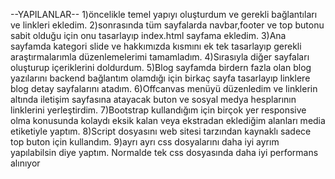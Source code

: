 
--YAPILANLAR--
1)öncelikle temel yapıyı oluşturdum ve gerekli bağlantıları ve linkleri ekledim.
2)sonrasında tüm sayfalarda navbar,footer ve top butonu sabit olduğu için onu tasarlayıp index.html sayfama ekledim.
3)Ana sayfamda kategori slide ve hakkımızda kısmını ek tek tasarlayıp gerekli araştırmalarımla düzenlemelerimi tamamladım.
4)Sırasıyla diğer sayfaları oluşturup içeriklerini doldurdum.
5)Blog sayfamda birdern fazla olan blog yazılarını backend bağlantım olamdığı için birkaç sayfa tasarlayıp linklere blog detay sayfalarını atadım.
6)Offcanvas menüyü düzenledim ve linklerin altında iletişim sayfasına atayacak buton ve sosyal medya hesplarının linklerini yerleştirdim.
7)Bootstrap kullandığım için birçok yer responsive olma konusunda kolaydı eksik kalan veya ekstradan eklediğim alanları media etiketiyle yaptım.
8)Script dosyasını web sitesi tarzından kaynaklı sadece top buton için kullandım.
9)ayrı ayrı css dosyalarını daha iyi ayrım yapılabilsin diye yaptım. Normalde tek css dosyasında daha iyi performans alınıyor
